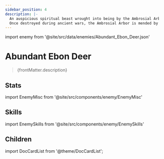 ```yaml
---
sidebar_position: 4
description: |-
  An auspicious spiritual beast wrought into being by the Ambrosial Arbor and protects its roots. Its arrival brings along exuberant vegetation and promises good fortune.
  Once destroyed during ancient wars, the Ambrosial Arbor is mended by the Stellaron and finally revives. Rare creatures and legendary beasts made by celestials of the past all return to this world, like an old dream coming alive again.
---
```


import enemy from '@site/src/data/enemies/Abundant_Ebon_Deer.json'

# Abundant Ebon Deer
<blockquote>{frontMatter.description}</blockquote>

## Stats

import EnemyMisc from '@site/src/components/enemy/EnemyMisc'

<EnemyMisc enemy={enemy} variant={0} />

## Skills

import EnemySkills from '@site/src/components/enemy/EnemySkills'

<EnemySkills enemy={enemy} variant={0} />

## Children

import DocCardList from '@theme/DocCardList';

<DocCardList />
